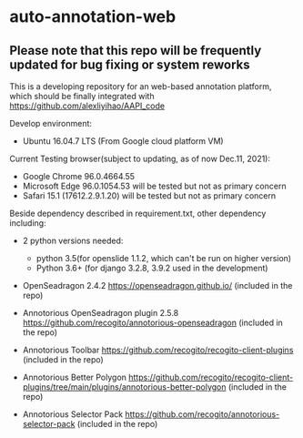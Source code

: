 # auto-annotation-web

## Please note that this repo will be frequently updated for bug fixing or system reworks 

This is a developing repository for an web-based annotation platform, which should be finally integrated with https://github.com/alexliyihao/AAPI_code

Develop environment:

- Ubuntu 16.04.7 LTS (From Google cloud platform VM)

Current Testing browser(subject to updating, as of now Dec.11, 2021):

- Google Chrome 96.0.4664.55
- Microsoft Edge 96.0.1054.53 will be tested but not as primary concern
- Safari 15.1 (17612.2.9.1.20) will be tested but not as primary concern

Beside dependency described in requirement.txt, other dependency including:
 
- 2 python versions needed:
    - python 3.5(for openslide 1.1.2, which can't be run on higher version)
    - Python 3.6+ (for django 3.2.8, 3.9.2 used in the development)

- OpenSeadragon 2.4.2 https://openseadragon.github.io/ (included in the repo)

- Annotorious OpenSeadragon plugin 2.5.8 https://github.com/recogito/annotorious-openseadragon (included in the repo)

- Annotorious Toolbar https://github.com/recogito/recogito-client-plugins (included in the repo)

- Annotorious Better Polygon https://github.com/recogito/recogito-client-plugins/tree/main/plugins/annotorious-better-polygon (included in the repo)

- Annotorious Selector Pack https://github.com/recogito/annotorious-selector-pack (included in the repo)
